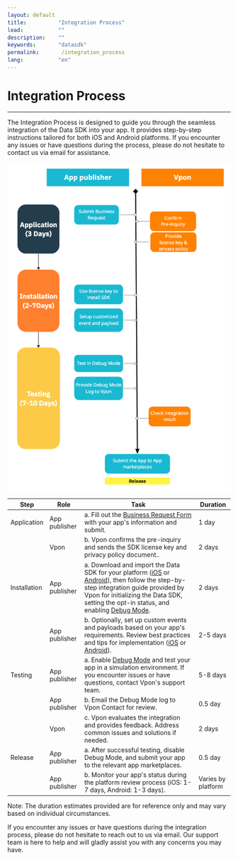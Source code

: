 ```yaml
---
layout: default
title:          "Integration Process"
lead:           ""
description:    ""
keywords:       "datasdk"
permalink:       /integration_process
lang:           "en"
---
```


# Integration Process
---

The Integration Process is designed to guide you through the seamless integration of the Data SDK into your app. It provides step-by-step instructions tailored for both iOS and Android platforms. If you encounter any issues or have questions during the process, please do not hesitate to contact us via email for assistance.


![](/docs/images/integration_process_4.png) 

| Step | Role        | Task                                                                                                    | Duration          |
|------|-------------|---------------------------------------------------------------------------------------------------------|-------------------|
| Application    | App publisher | a. Fill out the [Business Request Form](https://airtable.com/shr0Mts1aMzUlzEIm) with your app's information and submit.        |         1 day          |
|      | Vpon        | b. Vpon confirms the pre-inquiry and sends the SDK license key and privacy policy document..                                | 2 days            |
| Installation| App publisher | a. Download and import the Data SDK for your platform ([iOS](http://datasdk-developer.vpon.com/ios) or [Android](http://datasdk-developer.vpon.com/android)), then follow the step-by-step integration guide provided by Vpon for initializing the Data SDK, setting the opt-in status, and enabling [Debug Mode](http://datasdk-developer.vpon.com/debug_mode). |          2 days         |
|      | App publisher   | b. Optionally, set up custom events and payloads based on your app's requirements. Review best practices and tips for implementation ([iOS](http://datasdk-developer.vpon.com/ios#set-up-customized-events) or [Android](http://datasdk-developer.vpon.com/android#set-up-customized-events)).  | 2-5 days |
| Testing    | App publisher | a. Enable [Debug Mode](http://datasdk-developer.vpon.com/debug_mode) and test your app in a simulation environment. If you encounter issues or have questions, contact Vpon's support team. | 5-8 days          |
|      | App publisher| b. Email the Debug Mode log to Vpon Contact for review.                               |         0.5 day          |
|      | Vpon        | c. Vpon evaluates the integration and provides feedback. Address common issues and solutions if needed. | 2 days            |
| Release    | App publisher | a. After successful testing, disable Debug Mode, and submit your app to the relevant app marketplaces.  |     0.5 day               |
|      | App publisher  | b. Monitor your app's status during the platform review process (iOS: 1-7 days, Android: 1-3 days).     | Varies by platform |


Note: The duration estimates provided are for reference only and may vary based on individual circumstances.

If you encounter any issues or have questions during the integration process, please do not hesitate to reach out to us via email. Our support team is here to help and will gladly assist you with any concerns you may have.
